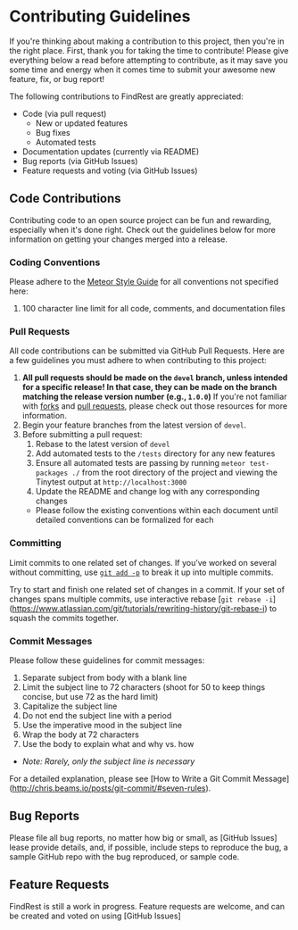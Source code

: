 # Contributing Guidelines

If you're thinking about making a contribution to this project, then you're in the right place.
First, thank you for taking the time to contribute! Please give everything below a read before
attempting to contribute, as it may save you some time and energy when it comes time to submit
your awesome new feature, fix, or bug report!

The following contributions to FindRest are greatly appreciated:
- Code (via pull request)
  - New or updated features
  - Bug fixes
  - Automated tests
- Documentation updates (currently via README)
- Bug reports (via GitHub Issues)
- Feature requests and voting (via GitHub Issues)



## Code Contributions

Contributing code to an open source project can be fun and rewarding, especially when it's done
right. Check out the guidelines below for more information on getting your changes merged into a
release.

### Coding Conventions

Please adhere to the [Meteor Style Guide](https://github.com/meteor/meteor/wiki/Meteor-Style-Guide)
for all conventions not specified here:

1. 100 character line limit for all code, comments, and documentation files


### Pull Requests

All code contributions can be submitted via GitHub Pull Requests. Here are a few guidelines you
must adhere to when contributing to this project:

1. **All pull requests should be made on the `devel` branch, unless intended for a specific release!
   In that case, they can be made on the branch matching the release version number (e.g.,
   `1.0.0`)** If you're not familiar with [forks](https://help.github.com/articles/fork-a-repo/) and
   [pull requests](https://help.github.com/articles/using-pull-requests/), please check out those
   resources for more information.
1. Begin your feature branches from the latest version of `devel`.
1. Before submitting a pull request:
   1. Rebase to the latest version of `devel`
   1. Add automated tests to the `/tests` directory for any new features
   1. Ensure all automated tests are passing by running `meteor test-packages ./` from the root
      directory of the project and viewing the Tinytest output at `http://localhost:3000`
   1. Update the README and change log with any corresponding changes
     - Please follow the existing conventions within each document until detailed conventions can
       be formalized for each

### Committing

Limit commits to one related set of changes. If you’ve worked on several without committing, use
[`git add -p`](http://nuclearsquid.com/writings/git-add/) to break it up into multiple commits.

Try to start and finish one related set of changes in a commit. If your set of changes spans
multiple commits, use interactive rebase [`git rebase -i`]
(https://www.atlassian.com/git/tutorials/rewriting-history/git-rebase-i) to squash the commits
together.

### Commit Messages

Please follow these guidelines for commit messages:

1. Separate subject from body with a blank line
1. Limit the subject line to 72 characters (shoot for 50 to keep things concise, but use 72 as the
   hard limit)
1. Capitalize the subject line
1. Do not end the subject line with a period
1. Use the imperative mood in the subject line
1. Wrap the body at 72 characters
1. Use the body to explain what and why vs. how
  - _Note: Rarely, only the subject line is necessary_

For a detailed explanation, please see [How to Write a Git Commit Message]
(http://chris.beams.io/posts/git-commit/#seven-rules).


## Bug Reports

Please file all bug reports, no matter how big or small, as [GitHub Issues] lease provide details, and, if possible,
include steps to reproduce the bug, a sample GitHub repo with the bug reproduced, or sample code.


## Feature Requests

FindRest is still a work in progress. Feature requests are welcome, and can be created and voted on
using [GitHub Issues]
